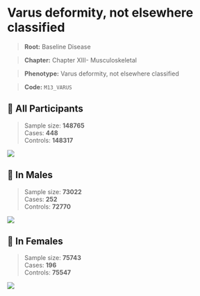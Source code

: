 # Varus deformity, not elsewhere classified

> **Root:** Baseline Disease  

> **Chapter:** Chapter XIII- Musculoskeletal  

> **Phenotype:** Varus deformity, not elsewhere classified  

> **Code:** `M13_VARUS`

## 🧪 All Participants  
> Sample size: **148765**  
> Cases: **448**  
> Controls: **148317**
<img src="/Disease/Figures/ALL/Incidence/M13_VARUS.png"/>
<CsvTable src="/Disease/Data/ALL/Incidence/COX_M13_VARUS.csv" label="🔍 View full results" />

## 👨 In Males  
> Sample size: **73022**  
> Cases: **252**  
> Controls: **72770**
<img src="/Disease/Figures/Male/Incidence/M13_VARUS.png"/>
<CsvTable src="/Disease/Data/Male/Incidence/COX_M13_VARUS.csv" label="🔍 View full results" />

## 👩 In Females  
> Sample size: **75743**  
> Cases: **196**  
> Controls: **75547**
<img src="/Disease/Figures/Female/Incidence/M13_VARUS.png"/>
<CsvTable src="/Disease/Data/Female/Incidence/COX_M13_VARUS.csv" label="🔍 View full results" />
